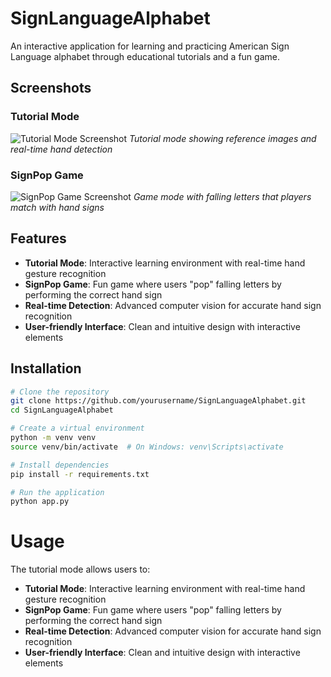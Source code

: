 # SignLanguageAlphabet

An interactive application for learning and practicing American Sign Language alphabet through educational tutorials and a fun game.

## Screenshots

### Tutorial Mode
![Tutorial Mode Screenshot](screenshots/tutorial_mode.png)
*Tutorial mode showing reference images and real-time hand detection*

### SignPop Game
![SignPop Game Screenshot](screenshots/signpop_game.png)
*Game mode with falling letters that players match with hand signs*

## Features

- **Tutorial Mode**: Interactive learning environment with real-time hand gesture recognition
- **SignPop Game**: Fun game where users "pop" falling letters by performing the correct hand sign
- **Real-time Detection**: Advanced computer vision for accurate hand sign recognition
- **User-friendly Interface**: Clean and intuitive design with interactive elements

## Installation

```bash
# Clone the repository
git clone https://github.com/yourusername/SignLanguageAlphabet.git
cd SignLanguageAlphabet

# Create a virtual environment
python -m venv venv
source venv/bin/activate  # On Windows: venv\Scripts\activate

# Install dependencies
pip install -r requirements.txt

# Run the application
python app.py

```
# Usage
The tutorial mode allows users to:
- **Tutorial Mode**: Interactive learning environment with real-time hand gesture recognition
- **SignPop Game**: Fun game where users "pop" falling letters by performing the correct hand sign
- **Real-time Detection**: Advanced computer vision for accurate hand sign recognition
- **User-friendly Interface**: Clean and intuitive design with interactive elements


